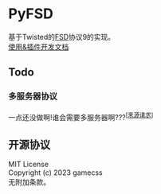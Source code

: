 # PyFSD
基于Twisted的[FSD](https://github.com/kuroneko/fsd)协议9的实现。  
[使用&插件开发文档](https://gamecss.github.io/pyfsd)

## Todo
### 多服务器协议
一点还没做啊!谁会需要多服务器啊???<sup>[[来源请求]()]</sup>

## 开源协议
MIT License  
Copyright (c) 2023 gamecss  
无附加条款。
